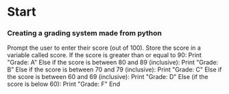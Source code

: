 # Start
### Creating a grading system made from python

Prompt the user to enter their score (out of 100).
Store the score in a variable called score.
If the score is greater than or equal to 90:
Print "Grade: A"
Else if the score is between 80 and 89 (inclusive):
Print "Grade: B"
Else if the score is between 70 and 79 (inclusive):
Print "Grade: C"
Else if the score is between 60 and 69 (inclusive):
Print "Grade: D"
Else (if the score is below 60):
Print "Grade: F"
End
